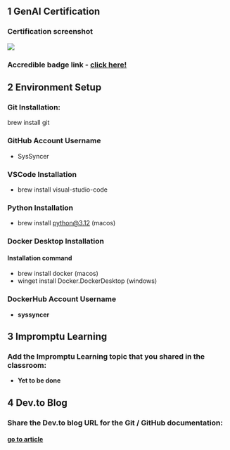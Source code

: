 ## 1 GenAI Certification

### Certification screenshot

<img src="./HandsOn/images/Screenshot 2025-04-26 at 12.29.28 AM.png">

### Accredible badge link - [click here!](https://api.accredible.com/v1/auth/invite?code=4dea8106bb926e921f90&credential_id=c2e5b1b2-0a83-452b-9866-7ba322b638e1&url=https%3A%2F%2Fcredentials.databricks.com%2Fc2e5b1b2-0a83-452b-9866-7ba322b638e1&ident=37057585-7fb0-45ff-a1bc-d7f7c4e46047/)

## 2 Environment Setup

### Git Installation:

brew install git

### GitHub Account Username

- SysSyncer

### VSCode Installation

- brew install visual-studio-code

### Python Installation

- brew install python@3.12 (macos)

### Docker Desktop Installation

#### Installation command

- brew install docker (macos)
- winget install Docker.DockerDesktop (windows)

### DockerHub Account Username

- **syssyncer**

## 3 Impromptu Learning

### Add the Impromptu Learning topic that you shared in the classroom:

- **Yet to be done**

## 4 Dev.to Blog

### Share the Dev.to blog URL for the Git / GitHub documentation:

#### [go to article](https://dev.to/syssyncer/git-commands-explained-with-quick-analogies-2i46)
